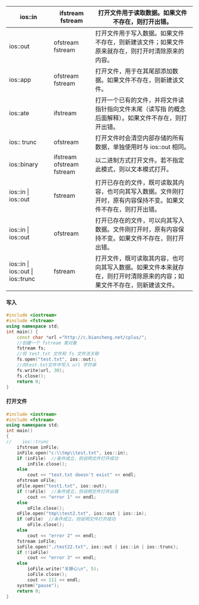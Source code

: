 | ios::in                           | ifstream fstream          | 打开文件用于读取数据。如果文件不存在，则打开出错。           |
| --------------------------------- | ------------------------- | ------------------------------------------------------------ |
| ios::out                          | ofstream fstream          | 打开文件用于写入数据。如果文件不存在，则新建该文件；如果文件原来就存在，则打开时清除原来的内容。 |
| ios::app                          | ofstream fstream          | 打开文件，用于在其尾部添加数据。如果文件不存在，则新建该文件。 |
| ios::ate                          | ifstream                  | 打开一个已有的文件，并将文件读指针指向文件末尾（读写指 的概念后面解释）。如果文件不存在，则打开出错。 |
| ios:: trunc                       | ofstream                  | 打开文件时会清空内部存储的所有数据，单独使用时与 ios::out 相同。 |
| ios::binary                       | ifstream ofstream fstream | 以二进制方式打开文件。若不指定此模式，则以文本模式打开。     |
| ios::in \| ios::out               | fstream                   | 打开已存在的文件，既可读取其内容，也可向其写入数据。文件刚打开时，原有内容保持不变。如果文件不存在，则打开出错。 |
| ios::in \| ios::out               | ofstream                  | 打开已存在的文件，可以向其写入数据。文件刚打开时，原有内容保持不变。如果文件不存在，则打开出错。 |
| ios::in \| ios::out \| ios::trunc | fstream                   | 打开文件，既可读取其内容，也可向其写入数据。如果文件本来就存在，则打开时清除原来的内容；如果文件不存在，则新建该文件。 |



#### 写入

```cpp
#include <iostream>
#include <fstream>
using namespace std;
int main() {
    const char *url ="http://c.biancheng.net/cplus/";
    //创建一个 fstream 类对象
    fstream fs;
    //将 test.txt 文件和 fs 文件流关联
    fs.open("test.txt", ios::out);
    //向test.txt文件中写入 url 字符串
    fs.write(url, 30);
    fs.close();
    return 0;
}
```
#### 打开文件
```cpp
#include <iostream>
#include <fstream>
using namespace std;
int main()
{
//    ios::trunc 
    ifstream inFile;
    inFile.open("c:\\tmp\\test.txt", ios::in);
    if (inFile)  //条件成立，则说明文件打开成功
        inFile.close();
    else
        cout << "test.txt doesn't exist" << endl;
    ofstream oFile;
    oFile.open("test1.txt", ios::out);
    if (!oFile)  //条件成立，则说明文件打开出错
        cout << "error 1" << endl;
    else
        oFile.close();
    oFile.open("tmp\\test2.txt", ios::out | ios::in);
    if (oFile)  //条件成立，则说明文件打开成功
        oFile.close();
    else
        cout << "error 2" << endl;
    fstream ioFile;
    ioFile.open("./test22.txt", ios::out | ios::in | ios::trunc);
    if (!ioFile)
        cout << "error 3" << endl;
    else
        ioFile.write("关婷心\n", 5);
        ioFile.close();
        cout << 111 << endl;
    system("pause");
    return 0;
}
```